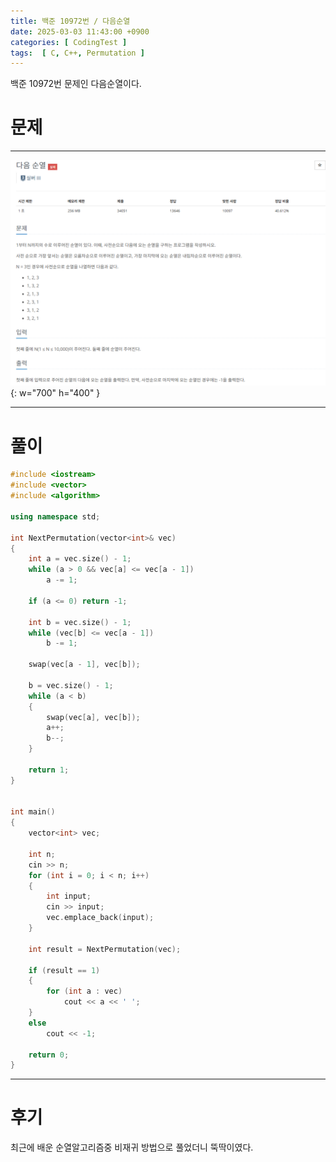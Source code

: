 ```yaml
---
title: 백준 10972번 / 다음순열 
date: 2025-03-03 11:43:00 +0900
categories: [ CodingTest ]  
tags:  [ C, C++, Permutation ]
---
```


백준 10972번 문제인 다음순열이다.

# 문제   
---------------------------------------

![Desktop View](/assets/img/다음순열.png){: w="700" h="400" }

---------------------------------------

# 풀이

```c++
#include <iostream>
#include <vector>
#include <algorithm>

using namespace std;

int NextPermutation(vector<int>& vec)
{
    int a = vec.size() - 1;
    while (a > 0 && vec[a] <= vec[a - 1])
        a -= 1;
    
    if (a <= 0) return -1;
    
    int b = vec.size() - 1;
    while (vec[b] <= vec[a - 1])
        b -= 1;
    
    swap(vec[a - 1], vec[b]);
    
    b = vec.size() - 1;
    while (a < b)
    {
        swap(vec[a], vec[b]);
        a++;
        b--;
    }
    
    return 1;
}


int main()
{
    vector<int> vec;
    
    int n;
    cin >> n;
    for (int i = 0; i < n; i++)
    {
        int input;
        cin >> input;
        vec.emplace_back(input);
    }
    
    int result = NextPermutation(vec);
    
    if (result == 1)
    {
        for (int a : vec)
            cout << a << ' ';
    }
    else
        cout << -1;
    
    return 0;
}


```
---------------------------------------

# 후기

최근에 배운 순열알고리즘중 비재귀 방법으로 풀었더니 뚝딱이였다.




